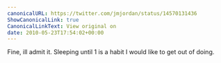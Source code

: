 ```yaml
---
canonicalURL: https://twitter.com/jmjordan/status/14570131436
ShowCanonicalLink: true
CanonicalLinkText: View original on
date: 2010-05-23T17:54:02+00:00
---
```

Fine, ill admit it. Sleeping until 1 is a habit I would like to get out of doing.